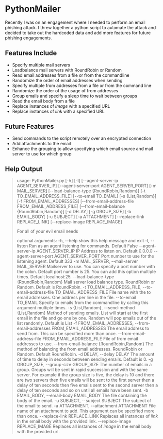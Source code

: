 # PythonMailer

Recently I was on an engagement where I needed to perform an email phishing attack. I threw together a python script to automate the attack and decided to take out the hardcoded data and add more features for future phishing engagements.

## Features Include

- Specify multiple mail servers
- Loadbalance mail servers with RoundRobin or Random
- Read email addresses from a file or from the commandline
- Randomize the order of email addresses when sending
- Specify multiple from addresses from a file or from the command line
- Randomize the order of the usage of from addresses
- Group emails and specify a sleep time to wait between groups
- Read the email body from a file
- Replace instances of $image$ with a specified URL
- Replace instances of $link$ with a specified URL

## Future Features 

- Send commands to the script remotely over an encrypted connection
- Add attachments to the email
- Enhance the grouping to allow specifying which email source and mail server to use for which group

## Help Output

>usage: PythonMailer.py [-h] [-l] [--agent-server-ip AGENT_SERVER_IP]
>                       [--agent-server-port AGENT_SERVER_PORT]
>                       [-m MAIL_SERVER]
>                       [--load-balance-type {RoundRobin,Random}]
>                       [-t TO_EMAIL_ADDRESS_FILE] [--to-email TO_EMAIL]
>                       [-s {List,Random}] [-f FROM_EMAIL_ADDRESSES]
>                       [--from-email-address-file FROM_EMAIL_ADDRESS_FILE]
>                       [--from-email-balance {RoundRobin,Random}] [-d DELAY]
>                       [-g GROUP_SIZE] [-b EMAIL_BODY] [-u SUBJECT]
>                       [-a ATTACHMENT] [--replace-link REPLACE_LINK]
>                       [--replace-image REPLACE_IMAGE]
>
>For all of your evil email needs
>
>optional arguments:
>  -h, --help            show this help message and exit
>  -l, --listen          Run as an agent listening for commands. Default False
>  --agent-server-ip AGENT_SERVER_IP
>                        IP Address to listen on. Default 0.0.0.0
>  --agent-server-port AGENT_SERVER_PORT
>                        Port number to use for the listening agent. Default
>                        333
>  -m MAIL_SERVER, --mail-server MAIL_SERVER
>                        Mailserver to use. You can specify a port number with
>                        the colon. Default port number is 25. You can add this
>                        option multiple times. Default localhost:25.
>  --load-balance-type {RoundRobin,Random}
>                        Mail server load balance type. RoundRobin or Random.
>                        Default is RoundRobin.
>  -t TO_EMAIL_ADDRESS_FILE, --to-email-address-file TO_EMAIL_ADDRESS_FILE
>                        File name with the to email addresses. One address per
>                        line in the file.
>  --to-email TO_EMAIL   Specify to emails from the commandline by calling this
>                        argument multiple times.
>  -s {List,Random}, --send-method {List,Random}
>                        Method of sending emails. List will start at the first
>                        email in the file and go one by one. Random will pop
>                        emails out of the list randomly. Default is List
>  -f FROM_EMAIL_ADDRESSES, --from-email-addresses FROM_EMAIL_ADDRESSES
>                        The email address to send from. This can be specified
>                        more than once.
>  --from-email-address-file FROM_EMAIL_ADDRESS_FILE
>                        File of from email addresses to use.
>  --from-email-balance {RoundRobin,Random}
>                        The method of balancing the from email addresses.
>                        RoundRobin or Random. Default RoundRobin.
>  -d DELAY, --delay DELAY
>                        The amount of time to delay in seconds between sending
>                        emails. Default is 0.
>  -g GROUP_SIZE, --group-size GROUP_SIZE
>                        The number of emails in a group. Groups will be sent
>                        in rapid succession and with the same server. For
>                        example if the group size is five, the delay is 10 and
>                        there are two servers then five emails will be sent to
>                        the first server then a delay of ten seconds then five
>                        emails sent to the second server then a delay of ten
>                        seconds and so on until all emails have been sent.
>  -b EMAIL_BODY, --email-body EMAIL_BODY
>                        The file containing the body of the email.
>  -u SUBJECT, --subject SUBJECT
>                        The subject of the email to send.
>  -a ATTACHMENT, --attachment ATTACHMENT
>                        File name of an attachment to add. This argument can
>                        be specified more than once.
>  --replace-link REPLACE_LINK
>                        Replaces all instances of $link$ in the email body
>                        with the provided link.
>  --replace-image REPLACE_IMAGE
>                        Replaces all instances of $image$ in the email body
>                        with the provided url.
